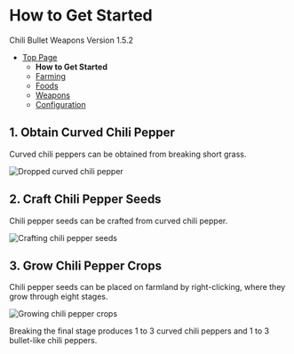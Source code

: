 # How to Get Started

Chili Bullet Weapons Version 1.5.2

- [Top Page](index.html)
  - **How to Get Started**
  - [Farming](farming.html)
  - [Foods](foods.html)
  - [Weapons](weapons.html)
  - [Configuration](config.html)

## 1. Obtain Curved Chili Pepper

Curved chili peppers can be obtained from breaking short grass.

![Dropped curved chili pepper](../media/item/misc/dropped_curved_chili.png)

## 2. Craft Chili Pepper Seeds

Chili pepper seeds can be crafted from curved chili pepper.

![Crafting chili pepper seeds](../media/item/crafting/crafting_chili_seeds.png)

## 3. Grow Chili Pepper Crops

Chili pepper seeds can be placed on farmland by right-clicking, where they grow through eight stages.

![Growing chili pepper crops](../media/block/misc/chili_pepper_crops.png)

Breaking the final stage produces 1 to 3 curved chili peppers and 1 to 3 bullet-like chili peppers.
